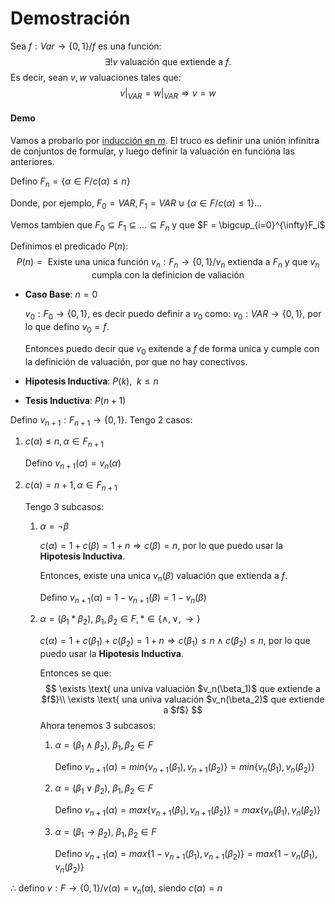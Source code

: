 # Demostración

Sea $f:Var \rightarrow \{0,1\}/ f$ es una función:
$$
\text{$\exists !v$ valuación que extiende a $f$.}
$$
Es decir, sean $v,w$ valuaciones tales que:
$$
\left.v\right|_{VAR} = \left.w\right|_{VAR} \Rightarrow v = w
$$

#### Demo

Vamos a probarlo por <u>inducción en $m$</u>. El truco es definir una unión infinitra de conjuntos de formular, y luego definir la valuación en funcióna  las anteriores.

Defino $F_n=\{\alpha \in F/c(\alpha)\le n\}$

Donde, por ejemplo, $F_0=VAR, F_1=VAR\cup \{\alpha \in F/c(\alpha)\le 1\}\dots$

Vemos tambien que $F_0 \subseteq F_1 \subseteq \dots \subseteq F_n$ y que $F = \bigcup_{i=0}^{\infty}F_i$

Definimos el predicado $P(n)$:
$$
P(n)=\text{ Existe una unica función } v_n:F_n\rightarrow\{0,1\}/v_n \text{ extienda a $F_n$ y que $v_n$ cumpla con la definicion de valiación}
$$

- **Caso Base**: $n=0$

  $v_0 : F_0\rightarrow \{0,1\}$, es decir puedo definir a $v_0$ como: $v_0:VAR\rightarrow \{0,1\}$, por lo que defino $v_0=f$.

  Entonces puedo decir que $v_0$ exitende a $f$ de forma unica y cumple con la definición de valuación, por que no hay conectivos.

- **Hipotesis Inductiva**: $P(k),~~k\le n$

- **Tesis Inductiva**: $P(n+1)$

Defino $v_{n+1}:F_{n+1}\rightarrow\{0,1\}$. Tengo 2 casos:

1. $c(\alpha) \le n, \alpha \in F_{n+1}$

   Defino $v_{n+1}(\alpha)=v_n(\alpha)$

2. $c(\alpha)=n+1, \alpha \in F_{n+1}$

   Tengo 3 subcasos:

   1. $\alpha = \neg \beta$

      $c(\alpha)= 1 + c(\beta) = 1 + n \Rightarrow c(\beta)=n$, por lo que puedo usar la **Hipotesis Inductiva**.

      Entonces, existe una unica $v_n(\beta)$ valuación que extienda a $f$.

      Defino $v_{n+1}(\alpha)=1-v_{n+1}(\beta) = 1-v_n(\beta)$

   2. $\alpha = (\beta_1 * \beta_2),$   $\beta_1,\beta_2 \in F, *\in \{\land,\lor,\rightarrow\}$ 

      $c(\alpha)=1+c(\beta_1) + c(\beta_2) = 1 + n \Rightarrow c(\beta_1)\le n \land c(\beta_2)\le n$, por lo que puedo usar la **Hipotesis Inductiva**.

      Entonces se que:
      $$
      \exists \text{ una univa valuación $v_n(\beta_1)$ que extiende a $f$}\\
      \exists \text{ una univa valuación $v_n(\beta_2)$ que extiende a $f$}
      $$
      Ahora tenemos 3 subcasos:

      1. $\alpha = (\beta_1 \land \beta_2),$  $\beta_1,\beta_2 \in F$

         Defino $v_{n+1}(\alpha) = min\{v_{n+1}(\beta_1),v_{n+1}(\beta_2)\}=min\{v_n(\beta_1),v_n(\beta_2)\}$

      2. $\alpha = (\beta_1 \lor \beta_2),$  $\beta_1,\beta_2 \in F$

         Defino $v_{n+1}(\alpha) = max\{v_{n+1}(\beta_1),v_{n+1}(\beta_2)\}=max\{v_n(\beta_1),v_n(\beta_2)\}$

      3. $\alpha = (\beta_1 \rightarrow \beta_2),$  $\beta_1,\beta_2 \in F$

         Defino $v_{n+1}(\alpha) = max\{1-v_{n+1}(\beta_1),v_{n+1}(\beta_2)\}=max\{1-v_n(\beta_1),v_n(\beta_2)\}$

$\therefore$ defino $v:F\rightarrow\{0,1\}/v(\alpha)=v_n(\alpha)$, siendo $c(\alpha)=n$

